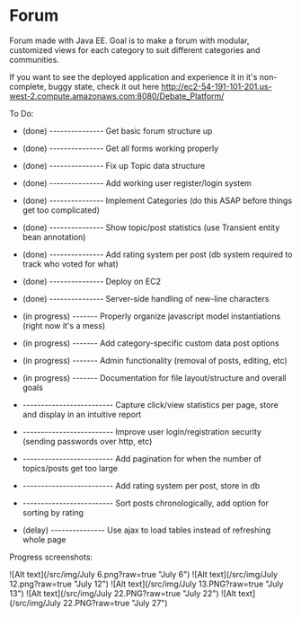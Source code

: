 Forum
=====

Forum made with Java EE. Goal is to make a forum with modular, customized views for each category to suit different categories and communities.

If you want to see the deployed application and experience it in it's non-complete, buggy state, check it out here
http://ec2-54-191-101-201.us-west-2.compute.amazonaws.com:8080/Debate_Platform/

To Do:

* (done) --------------- Get basic forum structure up
* (done) --------------- Get all forms working properly
* (done) --------------- Fix up Topic data structure
* (done) --------------- Add working user register/login system
* (done) --------------- Implement Categories (do this ASAP before things get too complicated)
* (done) --------------- Show topic/post statistics (use Transient entity bean annotation)
* (done) --------------- Add rating system per post (db system required to track who voted for what)
* (done) --------------- Deploy on EC2
* (done) --------------- Server-side handling of new-line characters

* (in progress) ------- Properly organize javascript model instantiations (right now it's a mess)
* (in progress) ------- Add category-specific custom data post options
* (in progress) ------- Admin functionality (removal of posts, editing, etc)
* (in progress) ------- Documentation for file layout/structure and overall goals

* ------------------------- Capture click/view statistics per page, store and display in an intuitive report
* ------------------------- Improve user login/registration security (sending passwords over http, etc)
* ------------------------- Add pagination for when the number of topics/posts get too large
* ------------------------- Add rating system per post, store in db
* ------------------------- Sort posts chronologically, add option for sorting by rating
* (delay) --------------- Use ajax to load tables instead of refreshing whole page

Progress screenshots:

![Alt text](/src/img/July 6.png?raw=true "July 6")
![Alt text](/src/img/July 12.png?raw=true "July 12")
![Alt text](/src/img/July 13.PNG?raw=true "July 13")
![Alt text](/src/img/July 22.PNG?raw=true "July 22")
![Alt text](/src/img/July 22.PNG?raw=true "July 27")

